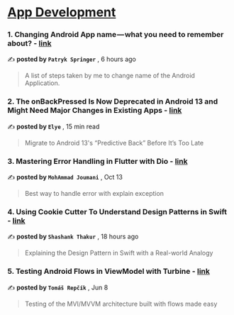 
<h1><a href=https://medium.com/tag/mobile-app-development/recommended target="_blank" rel="noopener noreferrer">App Development</a></h1>
<h3>1. Changing Android App name — what you need to remember about? - <a href=https://medium.com/@springer.patryk/changing-android-app-name-what-you-need-to-remember-about-238bc2bc62e9?source=tag_recommended_feed---------0-84----------mobile_app_development----------c37f1f2b_9728_4cb4_874c_6143df8c0ccf------- target="_blank" rel="noopener noreferrer">link</a></h3>

✍️ **posted by `Patryk Springer`** <date> , 6 hours ago</date>

<blockquote>A list of steps taken by me to change name of the Android Application.</blockquote>

<h3>2. The onBackPressed Is Now Deprecated in Android 13 and Might Need Major Changes in Existing Apps - <a href=https://medium.com/mobile-app-development-publication/migrate-to-android-13-predictive-back-soon-before-its-too-late-e1e1723f392?source=tag_recommended_feed---------1-107----------mobile_app_development----------c37f1f2b_9728_4cb4_874c_6143df8c0ccf------- target="_blank" rel="noopener noreferrer">link</a></h3>

✍️ **posted by `Elye`** <date> , 15 min read</date>

<blockquote>Migrate to Android 13's “Predictive Back” Before It’s Too Late</blockquote>

<h3>3. Mastering Error Handling in Flutter with Dio - <a href=https://medium.com/@mohammadjoumani/error-handling-in-flutter-a1dfe81a2e0?source=tag_recommended_feed---------2-85----------mobile_app_development----------c37f1f2b_9728_4cb4_874c_6143df8c0ccf------- target="_blank" rel="noopener noreferrer">link</a></h3>

✍️ **posted by `MohAmmad Joumani`** <date> , Oct 13</date>

<blockquote>Best way to handle error with explain exception</blockquote>

<h3>4. Using Cookie Cutter To Understand Design Patterns in Swift - <a href=https://medium.com/gitconnected/using-cookie-cutter-to-understand-design-patterns-in-swift-114a18b31104?source=tag_recommended_feed---------3-84----------mobile_app_development----------c37f1f2b_9728_4cb4_874c_6143df8c0ccf------- target="_blank" rel="noopener noreferrer">link</a></h3>

✍️ **posted by `Shashank Thakur`** <date> , 18 hours ago</date>

<blockquote>Explaining the Design Pattern in Swift with a Real-world Analogy</blockquote>

<h3>5. Testing Android Flows in ViewModel with Turbine - <a href=https://medium.com/proandroiddev/testing-android-flows-in-viewmodel-with-turbine-ea9bae7e811a?source=tag_recommended_feed---------4-107----------mobile_app_development----------c37f1f2b_9728_4cb4_874c_6143df8c0ccf------- target="_blank" rel="noopener noreferrer">link</a></h3>

✍️ **posted by `Tomáš Repčík`** <date> , Jun 8</date>

<blockquote>Testing of the MVI/MVVM architecture built with flows made easy</blockquote>

